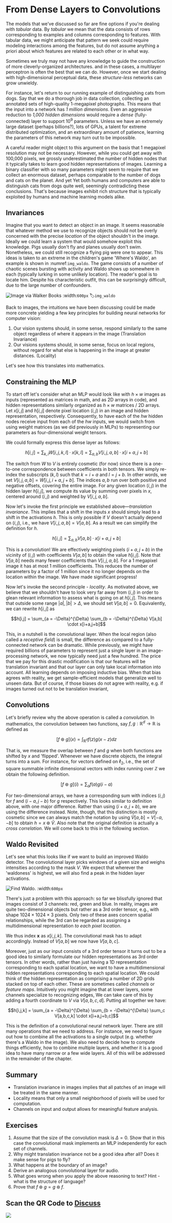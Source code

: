 # From Dense Layers to Convolutions

The models that we've discussed so far are fine options
if you're dealing with *tabular* data.
By *tabular* we mean that the data consists
of rows corresponding to examples and columns corresponding to features.
With tabular data, we might anticipate that pattern we seek
could require modeling interactions among the features,
but do not assume anything a priori about
which features are related to each other or in what way.


Sometimes we truly may not have any knowledge
to guide the construction of more cleverly-organized architectures.
and in these cases, a multilayer perceptron is often the best that we can do.
However, once we start dealing with high-dimensional perceptual data,
these *structure-less* networks can grow unwieldy.


For instance, let's return to our running example
of distinguishing cats from dogs.
Say that we do a thorough job in data collection,
collecting an annotated sets of high-quality 1-megapixel photographs.
This means that the input into a network has *1 million dimensions*.
Even an aggressive reduction to *1,000 hidden dimensions*
would require a *dense* (fully-connected) layer to support $10^9$ parameters.
Unless we have an extremely large dataset (perhaps billions?),
lots of GPUs, a talent for extreme distributed optimization,
and an extraordinary amount of patience,
learning the parameters of this network may turn out to be impossible.

A careful reader might object to this argument
on the basis that 1 megapixel resolution may not be necessary.
However, while you could get away with 100,000 pixels,
we grossly underestimated the number of hidden nodes
that it typically takes to learn good hidden representations of images.
Learning a binary classifier with so many parameters
might seem to require that we collect an enormous dataset,
perhaps comparable to the number of dogs and cats on the planet.
And yet Yet both humans and computers are able to distinguish cats from dogs quite well, seemingly contradicting these conclusions.
That's because images exhibit rich structure
that is typically exploited by humans and machine learning models alike.

## Invariances

Imagine that you want to detect an object in an image.
It seems reasonable that whatever method we use to recognize objects
should not be overly concerned with the precise *location*
of the object shouldn't in the image.
Ideally we could learn a system
that would somehow exploit this knowledge.
Pigs usually don't fly and planes usually don't swim.
Nonetheless, we could still recognize a flying pig were one to appear.
This ideas is taken to an extreme in the children's game 'Where's Waldo', an
example is shown in :numref:`img_waldo`.
The game consists of a number of chaotic scenes bursting with activity
and Waldo shows up somewhere in each
(typically lurking in some unlikely location).
The reader's goal is to locate him.
Despite his characteristic outfit, this can be surprisingly difficult,
due to the large number  of confounders.

![Image via Walker Books](../img/where-wally-walker-books.jpg)
:width:`600px`
:label:`img_waldo`


Back to images, the intuitions we have been discussing could be made more concrete yielding a few key principles for building neural networks for computer vision:

1. Our vision systems should, in some sense, respond similarly to the same object regardless of where it appears in the image (Translation Invariance)
1. Our visions systems should, in some sense, focus on local regions, without regard for what else is happening in the image at greater distances. (Locality)

Let's see how this translates into mathematics.

## Constraining the MLP

<!-- In this exposition, we treat both images and hidden layers
alike as two-dimensional arrays.  -->
To start off let's consider what an MLP would look like
with $h \times w$ images as inputs
(represented as matrices in math, and as 2D arrays in code),
and hidden representations similarly organized
as $h \times w$ matrices / 2D arrays.
Let $x[i,j]$ and $h[i,j]$ denote pixel location $(i,j)$
in an image and hidden representation, respectively.
Consequently, to have each of the $hw$ hidden nodes receive input
from each of the $hw$ inputs,
we would switch from using weight matrices
(as we did previously in MLPs)
to representing our parameters
as four-dimensional weight tensors.


We could formally express this dense layer as follows:

$$h[i,j] = \sum_{k,l} W[i,j,k,l] \cdot x[k,l] =
\sum_{a, b} V[i,j,a,b] \cdot x[i+a,j+b]$$

The switch from $W$ to $V$ is entirely cosmetic (for now)
since there is a one-to-one correspondence
between coefficients in both tensors.
We simply re-index the subscripts $(k,l)$
such that $k = i+a$ and $l = j+b$.
In other words, we set $V[i,j,a,b] = W[i,j,i+a, j+b]$.
The indices $a, b$ run over both positive and negative offsets,
covering the entire image.
For any given location $(i,j)$ in the hidden layer $h[i,j]$,
we compute its value by summing over pixels in $x$,
centered around $(i,j)$ and weighted by $V[i,j,a,b]$.

Now let's invoke the first principle we established above—*translation invariance*.
This implies that a shift in the inputs $x$
should simply lead to a shift in the activations $h$.
This is only possible if $V$ doesn't actually depend on $(i,j)$,
i.e., we have $V[i,j,a,b] = V[a,b]$.
As a result we can simplify the definition for $h$.

$$h[i,j] = \sum_{a, b} V[a,b] \cdot x[i+a,j+b]$$

This is a convolution!
We are effectively weighting pixels $(i+a, j+b)$
in the vicinity of $(i,j)$ with coefficients $V[a,b]$
to obtain the value $h[i,j]$.
Note that $V[a,b]$ needs many fewer coefficients than $V[i,j,a,b]$. For a 1 megapixel image it has at most 1 million coefficients. This reduces the number of parameters by a factor of 1 million since it no longer depends on the location within the image. We have made significant progress!

Now let's invoke the second principle - *locality*.
As motivated above, we believe that we shouldn't have
to look very far away from $(i,j)$
in order to glean relevant information
to assess what is going on at $h[i,j]$.
This means that outside some range $|a|, |b| > \Delta$,
we should set $V[a,b] = 0$.
Equivalently, we can rewrite $h[i,j]$ as

$$h[i,j] = \sum_{a = -\Delta}^{\Delta} \sum_{b = -\Delta}^{\Delta} V[a,b] \cdot x[i+a,j+b]$$

This, in a nutshell is the convolutional layer.
When the local region (also called a *receptive field*) is small,
the difference as compared to a fully-connected network can be dramatic.
While previously, we might have required billions of parameters
to represent just a single layer in an image-processing network,
we now typically need just a few hundred.
The price that we pay for this drastic modification
is that our features will be translation invariant
and that our layer can only take local information into account.
All learning depends on imposing inductive bias.
When that bias agrees with reality,
we get sample-efficient models
that generalize well to unseen data.
But of course, if those biases do not agree with reality,
e.g. if images turned out not to be translation invariant,



## Convolutions

Let's briefly review why the above operation is called a *convolution*.
In mathematics, the convolution between two functions,
say $f, g: \mathbb{R}^d \to \mathbb{R}$ is defined as

$$[f \circledast g](x) = \int_{\mathbb{R}^d} f(z) g(x-z) dz$$

That is, we measure the overlap between $f$ and $g$
when both functions are shifted by $x$ and 'flipped'.
Whenever we have discrete objects, the integral turns into a sum.
For instance, for vectors defined on $\ell_2$, i.e.,
the set of square summable infinite dimensional vectors
with index running over $\mathbb{Z}$ we obtain the following definition.

$$[f \circledast g](i) = \sum_a f(a) g(i-a)$$

For two-dimensional arrays, we have a corresponding sum
with indices $(i,j)$ for $f$ and $(i-a, j-b)$ for $g$ respectively.
This looks similar to definition above, with one major difference.
Rather than using $(i+a, j+b)$, we are using the difference instead.
Note, though, that this distinction is mostly cosmetic
since we can always match the notation by using $\tilde{V}[a,b] = V[-a, -b]$
to obtain $h = x \circledast \tilde{V}$.
Also note that the original definition is actually a *cross correlation*.
We will come back to this in the following section.


## Waldo Revisited

Let's see what this looks like if we want to build an improved Waldo detector. The convolutional layer picks windows of a given size
and weighs intensities according to the mask $V$.
 We expect that wherever the 'waldoness' is highest,
 we will also find a peak in the hidden layer activations.

![Find Waldo.](../img/waldo-mask.jpg)
:width:`600px`

There's just a problem with this approach:
so far we blissfully ignored that images consist
of 3 channels: red, green and blue.
In reality, images are quite two-dimensional objects
but rather as a 3rd order tensor,
e.g., with shape $1024 \times 1024 \times 3$ pixels.
Only two of these axes concern spatial relationships,
while the 3rd can be regarded as assigning
a multidimensional representation *to each pixel location*.

We thus index $\mathbf{x}$ as $x[i,j,k]$.
The convolutional mask has to adapt accordingly.
Instead of $V[a,b]$ we now have $V[a,b,c]$.

Moreover, just as our input consists of a 3rd order tensor
it turns out to be a good idea to similarly formulate
our hidden representations as 3rd order tensors.
In other words, rather than just having a 1D representation
corresponding to each spatial location,
we want to have a multidimensional hidden representations
corresponding to each spatial location.
We could think of the hidden representation as comprising a number of 2D grids stacked on top of each other.
These are sometimes called *channels* or *feature maps*.
Intuitively you might imagine that at lower layers,
some channels specialize to recognizing edges,
We can take care of this by adding a fourth coordinate to $V$
via $V[a,b,c,d]$. Putting all together we have:

$$h[i,j,k] = \sum_{a = -\Delta}^{\Delta} \sum_{b = -\Delta}^{\Delta} \sum_c V[a,b,c,k] \cdot x[i+a,j+b,c]$$

This is the definition of a convolutional neural network layer.
There are still many operations that we need to address.
For instance, we need to figure out how to combine all the activations
to a single output (e.g. whether there's a Waldo in the image).
We also need to decide how to compute things efficiently,
how to combine multiple layers, and whether it is a good idea
to have many narrow or a few wide layers.
All of this will be addressed in the remainder of the chapter.


## Summary

* Translation invariance in images implies that all patches of an image will be treated in the same manner.
* Locality means that only a small neighborhood of pixels will be used for computation.
* Channels on input and output allows for meaningful feature analysis.

## Exercises

1. Assume that the size of the convolution mask is $\Delta = 0$. Show that in this case the convolutional mask implements an MLP independently for each set of channels.
1. Why might translation invariance not be a good idea after all? Does it make sense for pigs to fly?
1. What happens at the boundary of an image?
1. Derive an analogous convolutional layer for audio.
1. What goes wrong when you apply the above reasoning to text? Hint - what is the structure of language?
1. Prove that $f \circledast g = g \circledast f$.

## Scan the QR Code to [Discuss](https://discuss.mxnet.io/t/2348)

![](../img/qr_why-conv.svg)
